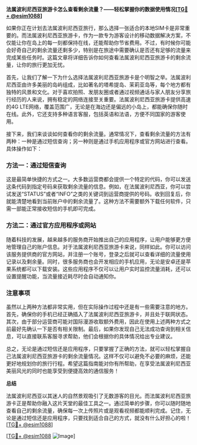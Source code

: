 **法属波利尼西亚旅游卡怎么查看剩余流量？——轻松掌握你的数据使用情况[[TG💪+ @esim1088](https://t.me/s/esim1088)]**

如果你正在计划去法属波利尼西亚旅行，那么选择一张适合的本地SIM卡是非常重要的。而法属波利尼西亚旅游卡，作为一款专为游客设计的移动数据解决方案，不仅能让你在岛上的每一刻都保持在线，还能帮助你节省费用。不过，有时候你可能会好奇自己的剩余流量还剩多少，特别是在旅途中需要确认是否还有足够的流量来完成某些任务时。这篇文章将详细告诉你如何查看法属波利尼西亚旅游卡的剩余流量，让你的旅行更加无忧。

首先，让我们了解一下为什么选择法属波利尼西亚旅游卡是个明智之举。法属波利尼西亚由许多美丽的岛屿组成，比如著名的塔希提岛、茉莉亚岛等，每个地方都有独特的风景和文化。对于喜欢拍照、发朋友圈或者通过视频通话与家人朋友分享旅行经历的人来说，拥有稳定的网络连接至关重要。法属波利尼西亚旅游卡提供高速的4G LTE网络，覆盖范围广，无论是在海边还是偏远的小岛上，都能确保你随时在线。此外，它还支持多种语言客服，包括英语和法语，方便不同国家的游客使用。

接下来，我们来谈谈如何查看你的剩余流量。通常情况下，查看剩余流量的方法有两种：一种是通过短信查询；另一种则是通过手机应用程序或官方网站进行查看。具体操作如下：

### 方法一：通过短信查询

这是最简单快捷的方式之一。大多数运营商都会提供一个特定的代码，你可以发送这条代码到指定号码来获取剩余流量的信息。例如，在法属波利尼西亚，你可以尝试发送“STATUS”或者“INFO”之类的关键词到运营商提供的号码。收到回复后，你就能清楚地看到当前账户中的剩余流量了。这种方法不需要额外下载任何软件，只需一部能正常接收短信的手机即可完成。

### 方法二：通过官方应用程序或网站

随着科技的发展，越来越多的服务商开始推出自己的应用程序，让用户能够更方便地管理自己的账户信息。对于法属波利尼西亚旅游卡来说，同样如此。你可以访问该服务提供商的官方网站，并注册一个账号，登录之后就可以查看详细的流量使用记录以及剩余量。同时，很多服务商也会开发相应的手机应用，无论是安卓还是苹果系统都可以下载安装。这些应用程序不仅可以让用户实时监控流量消耗，还可以设置提醒功能，当流量接近耗尽时会自动通知你。

### 注意事项

虽然以上两种方法都非常实用，但在实际操作过程中还是有一些需要注意的地方。首先，确保你的手机已经正确插入了法属波利尼西亚旅游卡，并且处于联网状态。其次，由于部分运营商可能对国际漫游收取额外费用，因此在使用上述两种方式之前最好先确认一下是否有相关限制。最后，如果你发现自己无法成功查询到相关信息，可以直接联系客服寻求帮助，他们会根据你的具体情况给出专业建议。

总之，无论是通过短信还是应用程序，只要掌握了正确的方法，就可以轻松掌握自己法属波利尼西亚旅游卡的剩余流量情况。这样不仅可以避免不必要的麻烦，还能更好地规划你的旅行行程。希望这篇指南能对你有所帮助，在享受法属波利尼西亚美丽风光的同时也能享受到便捷高效的通信服务！

**总结**

法属波利尼西亚以其迷人的自然景观吸引了无数游客的目光。而法属波利尼西亚旅游卡正是帮助你融入这片天堂的最佳工具之一。通过简单的步骤，你可以随时随地查看自己的剩余流量，确保每一次上传照片或是观看视频都能顺利完成。记住，无论是通过短信还是应用程序，只要找到适合自己的方式，就没有什么好担心的啦！[[TG💪+ @esim1088](https://t.me/s/esim1088)]

[[TG💪+ @esim1088](https://t.me/s/esim1088) ![Image](https://i.postimg.cc/4NQfJmqS/Snipaste-2025-05-13-00-14-12.png)]